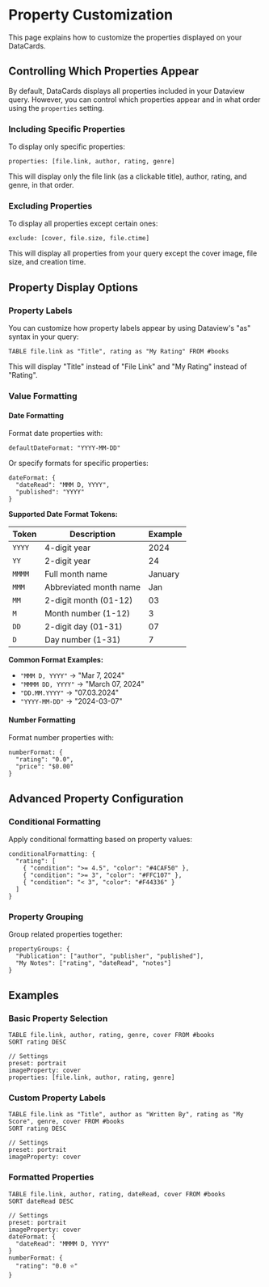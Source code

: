 # Property Customization

This page explains how to customize the properties displayed on your DataCards.

## Controlling Which Properties Appear

By default, DataCards displays all properties included in your Dataview query. However, you can control which properties appear and in what order using the `properties` setting.

### Including Specific Properties

To display only specific properties:

```
properties: [file.link, author, rating, genre]
```

This will display only the file link (as a clickable title), author, rating, and genre, in that order.

### Excluding Properties

To display all properties except certain ones:

```
exclude: [cover, file.size, file.ctime]
```

This will display all properties from your query except the cover image, file size, and creation time.

## Property Display Options

### Property Labels

You can customize how property labels appear by using Dataview's "as" syntax in your query:

```
TABLE file.link as "Title", rating as "My Rating" FROM #books
```

This will display "Title" instead of "File Link" and "My Rating" instead of "Rating".

### Value Formatting

#### Date Formatting

Format date properties with:

```
defaultDateFormat: "YYYY-MM-DD"
```

Or specify formats for specific properties:

```
dateFormat: {
  "dateRead": "MMM D, YYYY",
  "published": "YYYY"
}
```

**Supported Date Format Tokens:**

| Token | Description | Example |
|-------|-------------|---------|
| `YYYY` | 4-digit year | 2024 |
| `YY` | 2-digit year | 24 |
| `MMMM` | Full month name | January |
| `MMM` | Abbreviated month name | Jan |
| `MM` | 2-digit month (01-12) | 03 |
| `M` | Month number (1-12) | 3 |
| `DD` | 2-digit day (01-31) | 07 |
| `D` | Day number (1-31) | 7 |

**Common Format Examples:**
- `"MMM D, YYYY"` → "Mar 7, 2024"
- `"MMMM DD, YYYY"` → "March 07, 2024"
- `"DD.MM.YYYY"` → "07.03.2024"
- `"YYYY-MM-DD"` → "2024-03-07"

#### Number Formatting

Format number properties with:

```
numberFormat: {
  "rating": "0.0",
  "price": "$0.00"
}
```

## Advanced Property Configuration

### Conditional Formatting

Apply conditional formatting based on property values:

```
conditionalFormatting: {
  "rating": [
    { "condition": ">= 4.5", "color": "#4CAF50" },
    { "condition": ">= 3", "color": "#FFC107" },
    { "condition": "< 3", "color": "#F44336" }
  ]
}
```

### Property Grouping

Group related properties together:

```
propertyGroups: {
  "Publication": ["author", "publisher", "published"],
  "My Notes": ["rating", "dateRead", "notes"]
}
```

## Examples

### Basic Property Selection

```datacards
TABLE file.link, author, rating, genre, cover FROM #books
SORT rating DESC

// Settings
preset: portrait
imageProperty: cover
properties: [file.link, author, rating, genre]
```

### Custom Property Labels

```datacards
TABLE file.link as "Title", author as "Written By", rating as "My Score", genre, cover FROM #books
SORT rating DESC

// Settings
preset: portrait
imageProperty: cover
```

### Formatted Properties

```datacards
TABLE file.link, author, rating, dateRead, cover FROM #books
SORT dateRead DESC

// Settings
preset: portrait
imageProperty: cover
dateFormat: {
  "dateRead": "MMMM D, YYYY"
}
numberFormat: {
  "rating": "0.0 ⭐"
}